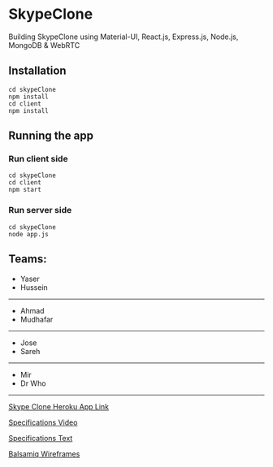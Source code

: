 # SkypeClone
Building SkypeClone using Material-UI, React.js, Express.js, Node.js, MongoDB &amp; WebRTC

## Installation 

```git clone aaaaaaaa
cd skypeClone
npm install
cd client
npm install
```
## Running the app
### Run client side
```
cd skypeClone
cd client
npm start
```
### Run server side
```
cd skypeClone
node app.js
```
## Teams:
- Yaser
- Hussein
---
- Ahmad
- Mudhafar
---
- Jose
- Sareh
---
- Mir
- Dr Who
---

[Skype Clone Heroku App Link](https://skypeclone.herokuapp.com)

[Specifications Video](https://www.youtube.com/watch?v=veXSDyUSEhU&t=120s)

[Specifications Text](https://docs.google.com/document/d/1OKEbxG-_T5YPyowL-Aj-ObFq34ijqBRq7_JPOJXZqkA/edit?usp=sharing)

[Balsamiq Wireframes](https://balsamiq.cloud/ssflf/p94t/r3C88)
